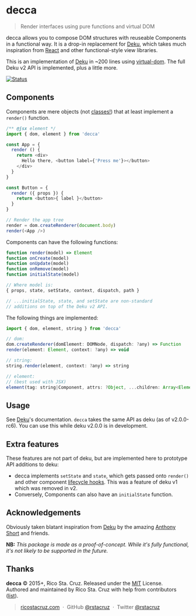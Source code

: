 # decca

> Render interfaces using pure functions and virtual DOM

decca allows you to compose DOM structures with reuseable Components in a functional way. It is a drop-in replacement for [Deku], which takes much inspiration from [React] and other functional-style view libraries.

This is an implementation of [Deku] in ~200 lines using [virtual-dom]. The full Deku v2 API is implemented, plus a little more.

[![Status](https://travis-ci.org/rstacruz/decca.svg?branch=master)](https://travis-ci.org/rstacruz/decca "See test builds")

## Components

Components are mere objects (not [classes!](https://facebook.github.io/react/docs/top-level-api.html#react.createclass)) that at least implement a `render()` function.

```js
/** @jsx element */
import { dom, element } from 'decca'

const App = {
  render () {
    return <div>
      Hello there, <button label={'Press me'}></button>
    </div>
  }
}

const Button = {
  render ({ props }) {
    return <button>{ label }</button>
  }
}

// Render the app tree
render = dom.createRenderer(document.body)
render(<App />)
```

Components can have the following functions:

```js
function render(model) => Element
function onCreate(model)
function onUpdate(model)
function onRemove(model)
function initialState(model)

// Where model is:
{ props, state, setState, context, dispatch, path }

// ...initialState, state, and setState are non-standard
// additions on top of the Deku v2 API.
```

The following things are implemented:

```js
import { dom, element, string } from 'decca'

// dom:
dom.createRenderer(domElement: DOMNode, dispatch: ?any) => Function
render(element: Element, context: ?any) => void

// string:
string.render(element, context: ?any) => string

// element:
// (best used with JSX)
element(tag: string|Component, attrs: ?Object, ...children: Array<Element>) => Element
```

## Usage

See [Deku]'s documentation. `decca` takes the same API as deku (as of v2.0.0-rc6). You can use this while deku v2.0.0 is in development.

## Extra features

These features are not part of deku, but are implemented here to prototype API additions to deku:

- decca implements `setState` and `state`, which gets passed onto `render()` and other component [lifecycle hooks]. This was a feature of deku v1 which was removed in v2.
- Conversely, Components can also have an `initialState` function.

## Acknowledgements

Obviously taken blatant inspiration from [Deku] by the amazing [Anthony Short] and friends.

[Deku]: https://dekujs.github.io/deku
[virtual-dom]: https://www.npmjs.com/package/virtual-dom
[lifecycle hooks]: http://dekujs.github.io/deku/docs/advanced/lifecycle.html
[Anthony Short]: https://github.com/anthonyshort
[React]: https://facebook.github.io/react/

**NB:** _This package is made as a proof-of-concept. While it's fully functional, it's not likely to be supported in the future._

## Thanks

**decca** © 2015+, Rico Sta. Cruz. Released under the [MIT] License.<br>
Authored and maintained by Rico Sta. Cruz with help from contributors ([list][contributors]).

> [ricostacruz.com](http://ricostacruz.com) &nbsp;&middot;&nbsp;
> GitHub [@rstacruz](https://github.com/rstacruz) &nbsp;&middot;&nbsp;
> Twitter [@rstacruz](https://twitter.com/rstacruz)

[MIT]: http://mit-license.org/
[contributors]: http://github.com/rstacruz/decca/contributors
